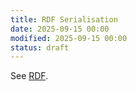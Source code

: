 ```yaml
---
title: RDF Serialisation
date: 2025-09-15 00:00
modified: 2025-09-15 00:00
status: draft
---
```


See [RDF](rdf.md).
